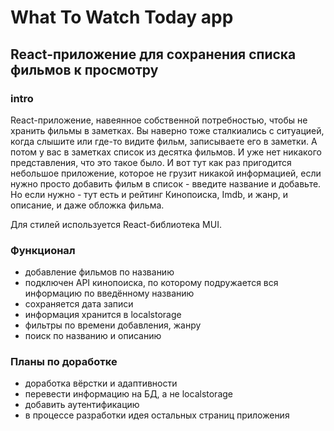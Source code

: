 # What To Watch Today app

## React-приложение для сохранения списка фильмов к просмотру

### intro
React-приложение, навеянное собственной потребностью, чтобы не хранить фильмы в заметках.
Вы наверно тоже сталкиались с ситуацией, когда слышите или где-то видите фильм, записываете его в заметки. А потом у вас в заметках список из десятка фильмов. И уже нет никакого представления, что это такое было.
И вот тут как раз пригодится небольшое приложение, которое не грузит никакой информацией, если нужно просто добавить фильм в список - введите название и добавьте. Но если нужно - тут есть и рейтинг Кинопоиска, Imdb, и жанр, и описание, и даже обложка фильма.

Для стилей используется React-библиотека MUI. 

### Функционал

* добавление фильмов по названию
* подключен API кинопоиска, по которому подружается вся информацию по введённому названию
* сохраняется дата записи
* информация хранится в localstorage
* фильтры по времени добавления, жанру
* поиск по названию и описанию

### Планы по доработке

* доработка вёрстки и адаптивности
* перевести информацию на БД, а не localstorage
* добавить аутентификацию
* в процессе разработки идея остальных страниц приложения
